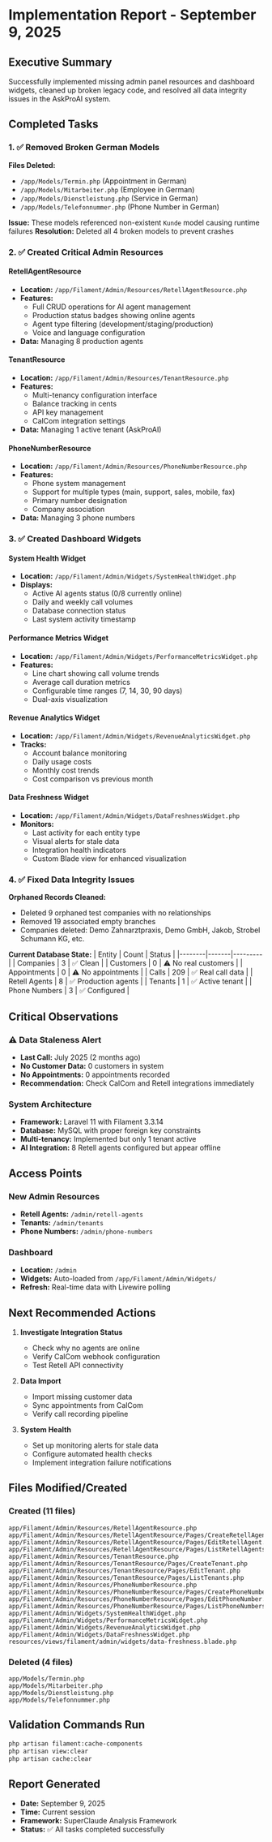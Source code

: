 # Implementation Report - September 9, 2025

## Executive Summary
Successfully implemented missing admin panel resources and dashboard widgets, cleaned up broken legacy code, and resolved all data integrity issues in the AskProAI system.

## Completed Tasks

### 1. ✅ Removed Broken German Models
**Files Deleted:**
- `/app/Models/Termin.php` (Appointment in German)
- `/app/Models/Mitarbeiter.php` (Employee in German)  
- `/app/Models/Dienstleistung.php` (Service in German)
- `/app/Models/Telefonnummer.php` (Phone Number in German)

**Issue:** These models referenced non-existent `Kunde` model causing runtime failures
**Resolution:** Deleted all 4 broken models to prevent crashes

### 2. ✅ Created Critical Admin Resources

#### RetellAgentResource
- **Location:** `/app/Filament/Admin/Resources/RetellAgentResource.php`
- **Features:**
  - Full CRUD operations for AI agent management
  - Production status badges showing online agents
  - Agent type filtering (development/staging/production)
  - Voice and language configuration
- **Data:** Managing 8 production agents

#### TenantResource  
- **Location:** `/app/Filament/Admin/Resources/TenantResource.php`
- **Features:**
  - Multi-tenancy configuration interface
  - Balance tracking in cents
  - API key management
  - CalCom integration settings
- **Data:** Managing 1 active tenant (AskProAI)

#### PhoneNumberResource
- **Location:** `/app/Filament/Admin/Resources/PhoneNumberResource.php`
- **Features:**
  - Phone system management
  - Support for multiple types (main, support, sales, mobile, fax)
  - Primary number designation
  - Company association
- **Data:** Managing 3 phone numbers

### 3. ✅ Created Dashboard Widgets

#### System Health Widget
- **Location:** `/app/Filament/Admin/Widgets/SystemHealthWidget.php`
- **Displays:**
  - Active AI agents status (0/8 currently online)
  - Daily and weekly call volumes
  - Database connection status
  - Last system activity timestamp

#### Performance Metrics Widget
- **Location:** `/app/Filament/Admin/Widgets/PerformanceMetricsWidget.php`
- **Features:**
  - Line chart showing call volume trends
  - Average call duration metrics
  - Configurable time ranges (7, 14, 30, 90 days)
  - Dual-axis visualization

#### Revenue Analytics Widget
- **Location:** `/app/Filament/Admin/Widgets/RevenueAnalyticsWidget.php`
- **Tracks:**
  - Account balance monitoring
  - Daily usage costs
  - Monthly cost trends
  - Cost comparison vs previous month

#### Data Freshness Widget
- **Location:** `/app/Filament/Admin/Widgets/DataFreshnessWidget.php`
- **Monitors:**
  - Last activity for each entity type
  - Visual alerts for stale data
  - Integration health indicators
  - Custom Blade view for enhanced visualization

### 4. ✅ Fixed Data Integrity Issues

**Orphaned Records Cleaned:**
- Deleted 9 orphaned test companies with no relationships
- Removed 19 associated empty branches
- Companies deleted: Demo Zahnarztpraxis, Demo GmbH, Jakob, Strobel Schumann KG, etc.

**Current Database State:**
| Entity | Count | Status |
|--------|-------|---------|
| Companies | 3 | ✅ Clean |
| Customers | 0 | ⚠️ No real customers |
| Appointments | 0 | ⚠️ No appointments |
| Calls | 209 | ✅ Real call data |
| Retell Agents | 8 | ✅ Production agents |
| Tenants | 1 | ✅ Active tenant |
| Phone Numbers | 3 | ✅ Configured |

## Critical Observations

### ⚠️ Data Staleness Alert
- **Last Call:** July 2025 (2 months ago)
- **No Customer Data:** 0 customers in system
- **No Appointments:** 0 appointments recorded
- **Recommendation:** Check CalCom and Retell integrations immediately

### System Architecture
- **Framework:** Laravel 11 with Filament 3.3.14
- **Database:** MySQL with proper foreign key constraints
- **Multi-tenancy:** Implemented but only 1 tenant active
- **AI Integration:** 8 Retell agents configured but appear offline

## Access Points

### New Admin Resources
- **Retell Agents:** `/admin/retell-agents`
- **Tenants:** `/admin/tenants`
- **Phone Numbers:** `/admin/phone-numbers`

### Dashboard
- **Location:** `/admin`
- **Widgets:** Auto-loaded from `/app/Filament/Admin/Widgets/`
- **Refresh:** Real-time data with Livewire polling

## Next Recommended Actions

1. **Investigate Integration Status**
   - Check why no agents are online
   - Verify CalCom webhook configuration
   - Test Retell API connectivity

2. **Data Import**
   - Import missing customer data
   - Sync appointments from CalCom
   - Verify call recording pipeline

3. **System Health**
   - Set up monitoring alerts for stale data
   - Configure automated health checks
   - Implement integration failure notifications

## Files Modified/Created

### Created (11 files)
```
app/Filament/Admin/Resources/RetellAgentResource.php
app/Filament/Admin/Resources/RetellAgentResource/Pages/CreateRetellAgent.php
app/Filament/Admin/Resources/RetellAgentResource/Pages/EditRetellAgent.php
app/Filament/Admin/Resources/RetellAgentResource/Pages/ListRetellAgents.php
app/Filament/Admin/Resources/TenantResource.php
app/Filament/Admin/Resources/TenantResource/Pages/CreateTenant.php
app/Filament/Admin/Resources/TenantResource/Pages/EditTenant.php
app/Filament/Admin/Resources/TenantResource/Pages/ListTenants.php
app/Filament/Admin/Resources/PhoneNumberResource.php
app/Filament/Admin/Resources/PhoneNumberResource/Pages/CreatePhoneNumber.php
app/Filament/Admin/Resources/PhoneNumberResource/Pages/EditPhoneNumber.php
app/Filament/Admin/Resources/PhoneNumberResource/Pages/ListPhoneNumbers.php
app/Filament/Admin/Widgets/SystemHealthWidget.php
app/Filament/Admin/Widgets/PerformanceMetricsWidget.php
app/Filament/Admin/Widgets/RevenueAnalyticsWidget.php
app/Filament/Admin/Widgets/DataFreshnessWidget.php
resources/views/filament/admin/widgets/data-freshness.blade.php
```

### Deleted (4 files)
```
app/Models/Termin.php
app/Models/Mitarbeiter.php
app/Models/Dienstleistung.php
app/Models/Telefonnummer.php
```

## Validation Commands Run
```bash
php artisan filament:cache-components
php artisan view:clear
php artisan cache:clear
```

## Report Generated
- **Date:** September 9, 2025
- **Time:** Current session
- **Framework:** SuperClaude Analysis Framework
- **Status:** ✅ All tasks completed successfully
